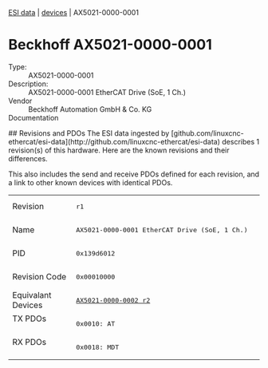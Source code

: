 <div class="nav"><a href="/esi-data">ESI data</a> | <a href="/esi-data/devices">devices</a> | AX5021-0000-0001</div>

#  Beckhoff AX5021-0000-0001

<dl>
  <dt>Type:</dt><dd>AX5021-0000-0001</dd>
  <dt>Description:</dt><dd>AX5021-0000-0001 EtherCAT Drive (SoE, 1 Ch.)</dd>
  <dt>Vendor</dt><dd>Beckhoff Automation GmbH & Co. KG</dd>
  <dt>Documentation</dt><dd><a href=""></a></dd>
</dl>
## Revisions and PDOs
The ESI data ingested by [github.com/linuxcnc-ethercat/esi-data](http://github.com/linuxcnc-ethercat/esi-data) describes 1 revision(s) of this hardware.  Here are the known revisions and their differences.

This also includes the send and receive PDOs defined for each revision, and a link to other known devices with identical PDOs.

<table>
<tr >
<td class="first">Revision</td>
<td ><pre>r1</pre></td>
</tr>
<tr >
<td class="first">Name</td>
<td ><pre>AX5021-0000-0001 EtherCAT Drive (SoE, 1 Ch.)</pre></td>
</tr>
<tr >
<td class="first">PID</td>
<td ><pre>0x139d6012</pre></td>
</tr>
<tr >
<td class="first">Revision Code</td>
<td ><pre>0x00010000</pre></td>
</tr>
<tr >
<td class="first">Equivalant Devices</td>
<td ><pre><a href="AX5021-0000-0002">AX5021-0000-0002 r2</a></pre></td>
</tr>
<tr class="txpdo pdosection">
<td class="first" rowspan=1 valign=top>TX PDOs</td>
<td><pre>0x0010: AT</pre></td>
<td></td>
</tr>
<tr class="rxpdo pdosection">
<td class="first" rowspan=1 valign=top>RX PDOs</td>
<td><pre>0x0018: MDT</pre></td>
<td></td>
</tr>
</table>
